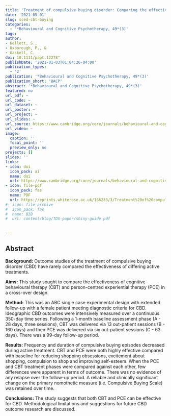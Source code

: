 ```yaml
---
title: 'Treatment of compulsive buying disorder: Comparing the effectiveness of cognitive behavioural therapy with person-centred experiential.'
date: '2021-05-01'
slug: sced-cbt-buying
categories:
  - '*Behavioural and Cognitive Psychotherapy, 49*(3)'
tags:
author:
- Kellett, S., 
- Oxborough, P., &
- Gaskell, C.
doi: 10.1111/papt.12278"
publishDate: '2021-01-03T01:04:26-04:00'
publication_types:
  - '2'
publication: '*Behavioural and Cognitive Psychotherapy, 49*(3)'
publication_short: 'BACP'
abstract: '*Behavioural and Cognitive Psychotherapy, 49*(3)'
featured: no
url_pdf: ~
url_code: ~
url_dataset: ~
url_poster: ~
url_project: ~
url_slides: ~
url_source: https://www.cambridge.org/core/journals/behavioural-and-cognitive-psychotherapy/article/abs/treatment-of-compulsive-buying-disorder-comparing-the-effectiveness-of-cognitive-behavioural-therapy-with-personcentred-experiential-counselling/2997836636C01A6766138701F889AB8C
url_video: ~
image:
  caption: ''
  focal_point: ''
  preview_only: no
projects: []
slides: ''
links:
- icon: doi
  icon_pack: ai
  name: doi
  url: https://www.cambridge.org/core/journals/behavioural-and-cognitive-psychotherapy/article/abs/treatment-of-compulsive-buying-disorder-comparing-the-effectiveness-of-cognitive-behavioural-therapy-with-personcentred-experiential-counselling/2997836636C01A6766138701F889AB8C
- icon: file-pdf
  icon_pack: fas
  name: PDF
  url: https://eprints.whiterose.ac.uk/166233/3/Treatment%20of%20compulsive%20buying%20disorder.pdf
#- icon: file-archive
#  icon_pack: fas
#  name: BIB
#  url: content/blog/TDS-paper/shiny-guide.pdf

  
---
```


## **Abstract**

**Background:** Outcome studies of the treatment of compulsive buying disorder (CBD) have rarely compared the effectiveness of differing active treatments.

**Aims:** This study sought to compare the effectiveness of cognitive behavioural therapy (CBT) and person-centred experiential therapy (PCE) in a cross-over design.

**Method:** This was an ABC single case experimental design with extended follow-up with a female patient meeting diagnostic criteria for CBD. Ideographic CBD outcomes were intensively measured over a continuous 350-day time series. Following a 1-month baseline assessment phase (A - 28 days, three sessions), CBT was delivered via 13 out-patient sessions (B - 160 days) and then PCE was delivered via six out-patient sessions (C - 63 days). There was a 99-day follow-up period.

**Results:** Frequency and duration of compulsive buying episodes decreased during active treatment. CBT and PCE were both highly effective compared with baseline for reducing shopping obsessions, excitement about shopping, compulsion to shop and improving self-esteem. When the PCE and CBT treatment phases were compared against each other, few differences were apparent in terms of outcome. There was no evidence of any relapse over the follow-up period. A reliable and clinically significant change on the primary nomothetic measure (i.e. Compulsive Buying Scale) was retained over time.

**Conclusions:** The study suggests that both CBT and PCE can be effective for CBD. Methodological limitations and suggestions for future CBD outcome research are discussed.
